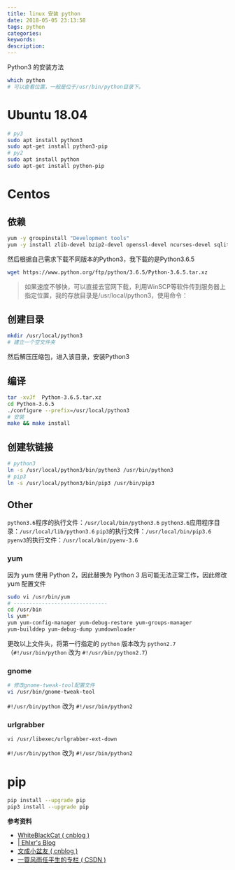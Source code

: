 ```yaml
---
title: linux 安装 python
date: 2018-05-05 23:13:58
tags: python
categories:
keywords:
description:
---
```



Python3 的安装方法

```sh
which python
# 可以查看位置，一般是位于/usr/bin/python目录下。
```

<!-- more -->

# Ubuntu 18.04

```sh
# py3
sudo apt install python3
sudo apt-get install python3-pip
# py2
sudo apt install python
sudo apt-get install python-pip
```


# Centos

## 依赖

```sh
yum -y groupinstall "Development tools"
yum -y install zlib-devel bzip2-devel openssl-devel ncurses-devel sqlite-devel readline-devel tk-devel gdbm-devel db4-devel libpcap-devel xz-devel
```

然后根据自己需求下载不同版本的Python3，我下载的是Python3.6.5

```sh
wget https://www.python.org/ftp/python/3.6.5/Python-3.6.5.tar.xz
```

>如果速度不够快，可以直接去官网下载，利用WinSCP等软件传到服务器上指定位置，我的存放目录是/usr/local/python3，使用命令：

## 创建目录

```sh
mkdir /usr/local/python3 
# 建立一个空文件夹
```

然后解压压缩包，进入该目录，安装Python3

## 编译

```sh
tar -xvJf  Python-3.6.5.tar.xz
cd Python-3.6.5
./configure --prefix=/usr/local/python3
# 安装
make && make install
```

## 创建软链接

```sh
# python3
ln -s /usr/local/python3/bin/python3 /usr/bin/python3
# pip3
ln -s /usr/local/python3/bin/pip3 /usr/bin/pip3
```


## Other

`python3.6`程序的执行文件：`/usr/local/bin/python3.6`
`python3.6`应用程序目录：`/usr/local/lib/python3.6`
`pip3`的执行文件：`/usr/local/bin/pip3.6`
`pyenv3`的执行文件：`/usr/local/bin/pyenv-3.6`

### yum

因为 yum 使用 Python 2，因此替换为 Python 3 后可能无法正常工作，因此修改 yum 配置文件


```sh
sudo vi /usr/bin/yum
# ------------------------------
cd /usr/bin
ls yum*
yum yum-config-manager yum-debug-restore yum-groups-manager
yum-builddep yum-debug-dump yumdownloader
```
更改以上文件头，将第一行指定的 `python` 版本改为 `python2.7`（`#!/usr/bin/python` 改为 `#!/usr/bin/python2.7`）

### gnome

```sh
# 修改gnome-tweak-tool配置文件
vi /usr/bin/gnome-tweak-tool
```
`#!/usr/bin/python` 改为 `#!/usr/bin/python2`

### urlgrabber

```
vi /usr/libexec/urlgrabber-ext-down
```
`#!/usr/bin/python` 改为 `#!/usr/bin/python2`


# pip

```sh
pip install --upgrade pip
pip3 install --upgrade pip
```


**参考资料**

- [WhiteBlackCat ( cnblog )](https://www.cnblogs.com/FZfangzheng/p/7588944.html)
- [| Ehlxr's Blog](https://ehlxr.me/2017/01/07/CentOS-7-%E5%AE%89%E8%A3%85-Python3%E3%80%81pip3/)
- [文成小盆友 ( cnblog )](http://www.cnblogs.com/wenchengxiaopenyou/p/5709218.html)
- [一蓑风雨任平生的专栏 ( CSDN )](https://blog.csdn.net/hobohero/article/details/54381475)

